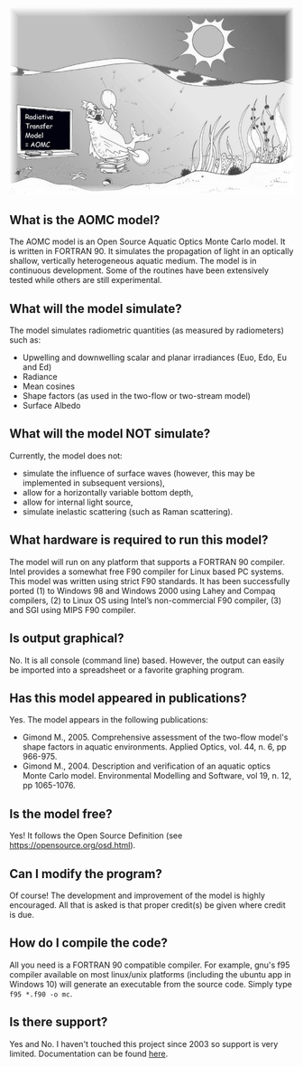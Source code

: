 ![fish](aomc2_inter.jpg)
## What is the AOMC model? 

The AOMC model is an Open Source Aquatic Optics Monte Carlo model. It is written in FORTRAN 90. It simulates the propagation of light in an optically shallow, vertically heterogeneous aquatic medium. The model is in continuous development. Some of the routines have been extensively tested while others are still experimental. 

## What will the model simulate? 

The model simulates radiometric quantities (as measured by radiometers)  such as:
* Upwelling and downwelling scalar and planar irradiances (Euo, Edo, Eu and Ed)
* Radiance
* Mean cosines
* Shape factors (as used in the two-flow or two-stream model)
* Surface Albedo 


## What will the model NOT simulate? 

Currently, the model does not:
* simulate the influence of surface waves (however, this may be implemented in subsequent versions),
* allow for a horizontally variable bottom depth,
* allow for internal light source,
* simulate inelastic scattering (such as Raman scattering).

## What hardware is required to run this model? 

The model will run on any platform that supports a FORTRAN 90 compiler. Intel provides a somewhat free F90 compiler for Linux based PC  systems. This model was written using strict F90 standards. It has been successfully ported (1) to Windows 98 and Windows 2000 using Lahey and Compaq compilers, (2) to Linux OS using Intel’s non-commercial F90 compiler, (3) and SGI using MIPS F90 compiler. 

## Is output graphical? 

No. It is all console (command line) based. However, the output can easily be imported into a spreadsheet or a favorite graphing program.  

## Has this model appeared in publications?

Yes. The model appears in the following publications:
* Gimond M., 2005. Comprehensive assessment of the two-flow model's shape factors in aquatic environments. Applied Optics, vol. 44, n. 6, pp 966-975.
* Gimond M., 2004. Description and verification of an aquatic optics Monte Carlo model. Environmental Modelling and Software, vol 19, n. 12, pp 1065-1076.

## Is the model free? 
Yes! It follows the Open Source Definition (see https://opensource.org/osd.html). 

## Can I modify the program? 

Of course! The development and improvement of the model is highly encouraged. All that is asked is that proper credit(s) be given where credit is due. 

## How do I compile the code?

All you need is a FORTRAN 90 compatible compiler. For example, gnu's f95 compiler available on most linux/unix platforms (including the ubuntu app in Windows 10) will generate an executable from the source code. Simply type `f95 *.f90 -o mc`.

## Is there support?

Yes and No. I haven't touched this project since 2003 so support is very limited. Documentation can be found [here](Documentation.md).
